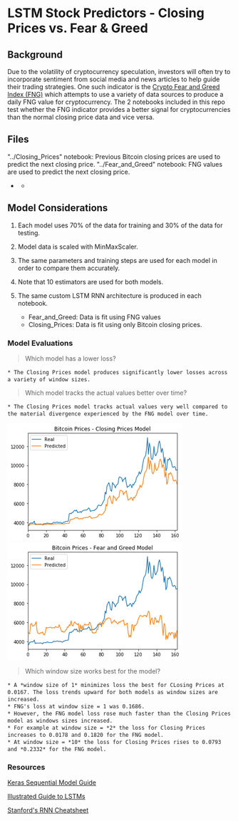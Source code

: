 # LSTM Stock Predictors - Closing Prices vs. Fear & Greed

## Background

Due to the volatility of cryptocurrency speculation, investors will often try to incorporate sentiment from social media and news articles to help guide their trading strategies. One such indicator is the [Crypto Fear and Greed Index (FNG)](https://alternative.me/crypto/fear-and-greed-index/) which attempts to use a variety of data sources to produce a daily FNG value for cryptocurrency. The 2 notebooks included in this repo test whether the FNG indicator provides a better signal for cryptocurrencies than the normal closing price data and vice versa.

## Files

"../Closing_Prices" notebook:  Previous Bitcoin closing prices are used to predict the next closing price.
"../Fear_and_Greed" notebook: FNG values are used to predict the next closing price.
- - 
## Model Considerations

1. Each model uses 70% of the data for training and 30% of the data for testing.

2. Model data is scaled with MinMaxScaler.

3. The same parameters and training steps are used for each model in order to compare them accurately.

4. Note that 10 estimators are used for both models.

5. The same custom LSTM RNN architecture is produced in each notebook. 
    * Fear_and_Greed: Data is fit using FNG values
    * Closing_Prices: Data is fit using only Bitcoin closing prices.


### Model Evaluations

> Which model has a lower loss?

    * The Closing Prices model produces significantly lower losses across a variety of window sizes.
    
> Which model tracks the actual values better over time?

    * The Closing Prices model tracks actual values very well compared to the material divergence experienced by the FNG model over time.
   ![closing](https://github.com/twbrodarick/Deep_Learning/blob/master/Data_Files/closing.png)  ![fng](https://github.com/twbrodarick/Deep_Learning/blob/master/Data_Files/fng.png)
   
> Which window size works best for the model?

    * A *window size of 1* minimizes loss the best for CLosing Prices at 0.0167. The loss trends upward for both models as window sizes are increased.
    * FNG's loss at window size = 1 was 0.1686. 
    * However, the FNG model loss rose much faster than the Closing Prices model as windows sizes increased. 
    * For example at window size = *2* the loss for Closing Prices increases to 0.0178 and 0.1820 for the FNG model.
    * At window size = *10* the loss for Closing Prices rises to 0.0793 and *0.2332* for the FNG model.

### Resources

[Keras Sequential Model Guide](https://keras.io/getting-started/sequential-model-guide/)

[Illustrated Guide to LSTMs](https://towardsdatascience.com/illustrated-guide-to-lstms-and-gru-s-a-step-by-step-explanation-44e9eb85bf21)

[Stanford's RNN Cheatsheet](https://stanford.edu/~shervine/teaching/cs-230/cheatsheet-recurrent-neural-networks)
